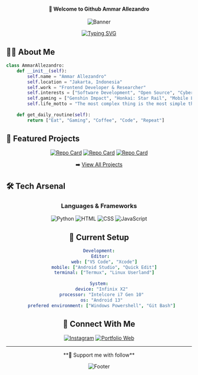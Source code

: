 <div align="center">
  
  #### 👋 Welcome to Github Ammar Allezandro
  
  ![Banner](https://capsule-render.vercel.app/api?type=waving&color=0:950706,100:570044&height=200&section=header&text=Ammar%20Allezandro&fontSize=80&fontAlign=50&animation=fadeIn)

  [![Typing SVG](https://readme-typing-svg.herokuapp.com?font=Fira+Code&pause=1000&color=2EF7A1&center=true&vCenter=true&random=false&width=500&lines=Software+Developer;Technology+Researcher;Futuristic+Design+Enthusiast;Gaming+Lover)](https://git.io/typing-svg)
</div>

## 🧑‍💻 About Me

```python
class AmmarAllezandro:
    def __init__(self):
        self.name = "Ammar Allezandro"
        self.location = "Jakarta, Indonesia"
        self.work = "Frontend Developer & Researcher"
        self.interests = ["Software Development", "Open Source", "Cybersecurity"]
        self.gaming = ["Genshin Impact", "Honkai: Star Rail", "Mobile Legends: Bang Bang"]
        self.life_motto = "The most complex thing is the most simple thing."
    
    def get_daily_routine(self):
        return ["Eat", "Gaming", "Coffee", "Code", "Repeat"]
```

## 🌟 Featured Projects

<div align="center">

[![Repo Card](https://github-readme-stats.vercel.app/api/pin/?username=wanzxploit&repo=IP-LOC&theme=radical)](https://github.com/wanzxploit/IP-LOC)
[![Repo Card](https://github-readme-stats.vercel.app/api/pin/?username=wanzxploit&repo=MATA&theme=radical)](https://github.com/wanzxploit/MATA)
[![Repo Card](https://github-readme-stats.vercel.app/api/pin/?username=wanzxploit&repo=MATA-SERVER&theme=radical)](https://github.com/wanzxploit/MATA-SERVER)

➡️ [View All Projects](https://github.com/Allezzandro?tab=repositories)

</div>

## 🛠️ Tech Arsenal

<div align="center">

### Languages & Frameworks
![Python](https://img.shields.io/badge/Python-3776AB?style=for-the-badge&logo=python&logoColor=white)
![HTML](https://img.shields.io/badge/HTML-E34F26?style=for-the-badge&logo=html5&logoColor=white)
![CSS](https://img.shields.io/badge/CSS-1572B6?style=for-the-badge&logo=css3&logoColor=white)
![JavaScript](https://img.shields.io/badge/JavaScript-F7DF1E?style=for-the-badge&logo=javascript&logoColor=black)

## 🎯 Current Setup

```yaml
Development:
  Editor: 
    web: ["VS Code", "Xcode"]
    mobile: ["Android Studio", "Quick Edit"]
    terminal: ["Termux", "Linux Userland"]
  
System:
  device: "Infinix X2"
  processor: "Intelcore i7 Gen 10"
  os: "Android 13"
  prefered environment: ["Windows Powershell", "Git Bash"]
```

## 🤝 Connect With Me

<div align="center">

[![Instagram](https://img.shields.io/badge/Instagram-E4405F?style=for-the-badge&logo=instagram&logoColor=white)](https://www.instagram.com/zandro00_)
[![Portfolio Web](https://img.shields.io/badge/Website-000000?style=for-the-badge&logo=google-chrome&logoColor=white)](https://wanzxploit.my.id/)

</div>

---

<div align="center">  
**💝 Support me with follow**
</div>

![Footer](https://capsule-render.vercel.app/api?type=waving&color=0:f9f002,100:39ff14&height=100&section=footer)
